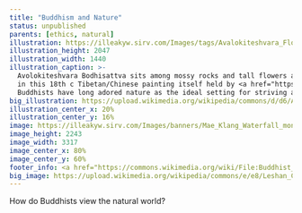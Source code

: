 ```yaml
---
title: "Buddhism and Nature"
status: unpublished
parents: [ethics, natural]
illustration: https://illeakyw.sirv.com/Images/tags/Avalokiteshvara_Flower.jpg
illustration_height: 2047
illustration_width: 1440
illustration_caption: >-
  Avolokiteshvara Bodhisattva sits among mossy rocks and tall flowers as he beholds a lotus bearing Amitabha
  in this 18th c Tibetan/Chinese painting itself held by <a href="https://artsandculture.google.com/asset/wd/6gHlKIrgWrb1HQ)">the Rubin</a>.
  Buddhists have long adored nature as the ideal setting for striving and relaxing.
big_illustration: https://upload.wikimedia.org/wikipedia/commons/d/d6/Avalokiteshvara%2C_One_of_the_Eight_Great_Bodhisattvas_-_Google_Art_Project.jpg
illustration_center_x: 20%
illustration_center_y: 16%
image: https://illeakyw.sirv.com/Images/banners/Mae_Klang_Waterfall_monk.jpg
image_height: 2243
image_width: 3317
image_center_x: 80%
image_center_y: 60%
footer_info: <a href="https://commons.wikimedia.org/wiki/File:Buddhist_monk_in_Mae_Klang_Waterfall.jpg">Devaprapas</a>, <a href="https://creativecommons.org/licenses/by/3.0">CC BY 3.0</a>, via Wikimedia Commons
big_image: https://upload.wikimedia.org/wikipedia/commons/e/e8/Leshan_China_Buddhist-Monk-01.jpg
---
```


How do Buddhists view the natural world?
